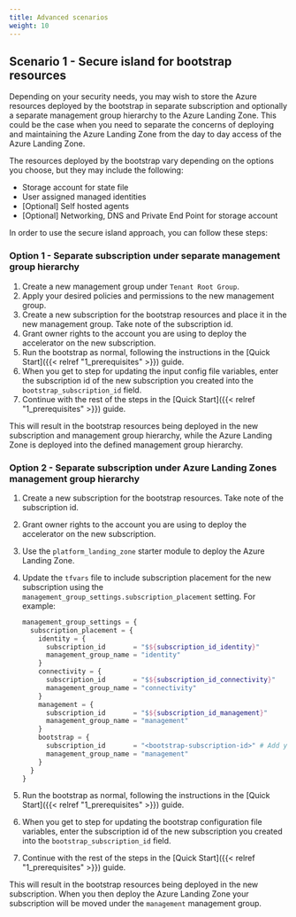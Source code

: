 ```yaml
---
title: Advanced scenarios
weight: 10
---
```


## Scenario 1 - Secure island for bootstrap resources

Depending on your security needs, you may wish to store the Azure resources deployed by the bootstrap in separate subscription and optionally a separate management group hierarchy to the Azure Landing Zone. This could be the case when you need to separate the concerns of deploying and maintaining the Azure Landing Zone from the day to day access of the Azure Landing Zone.

The resources deployed by the bootstrap vary depending on the options you choose, but they may include the following:

- Storage account for state file
- User assigned managed identities
- [Optional] Self hosted agents
- [Optional] Networking, DNS and Private End Point for storage account

In order to use the secure island approach, you can follow these steps:

### Option 1 - Separate subscription under separate management group hierarchy

1. Create a new management group under `Tenant Root Group`.
1. Apply your desired policies and permissions to the new management group.
1. Create a new subscription for the bootstrap resources and place it in the new management group. Take note of the subscription id.
1. Grant owner rights to the account you are using to deploy the accelerator on the new subscription.
1. Run the bootstrap as normal, following the instructions in the [Quick Start]({{< relref "1_prerequisites" >}}) guide.
1. When you get to step for updating the input config file variables, enter the subscription id of the new subscription you created into the `bootstrap_subscription_id` field.
1. Continue with the rest of the steps in the [Quick Start]({{< relref "1_prerequisites" >}}) guide.

This will result in the bootstrap resources being deployed in the new subscription and management group hierarchy, while the Azure Landing Zone is deployed into the defined management group hierarchy.

### Option 2 - Separate subscription under Azure Landing Zones management group hierarchy

1. Create a new subscription for the bootstrap resources. Take note of the subscription id.
2. Grant owner rights to the account you are using to deploy the accelerator on the new subscription.
3. Use the `platform_landing_zone` starter module to deploy the Azure Landing Zone.
4. Update the `tfvars` file to include subscription placement for the new subscription using the `management_group_settings.subscription_placement` setting. For example:

    ```terraform
    management_group_settings = {
      subscription_placement = {
        identity = {
          subscription_id       = "$${subscription_id_identity}"
          management_group_name = "identity"
        }
        connectivity = {
          subscription_id       = "$${subscription_id_connectivity}"
          management_group_name = "connectivity"
        }
        management = {
          subscription_id       = "$${subscription_id_management}"
          management_group_name = "management"
        }
        bootstrap = {
          subscription_id       = "<bootstrap-subscription-id>" # Add your bootstrap subscription id here
          management_group_name = "management"
        }
      }
    }
    ```

5. Run the bootstrap as normal, following the instructions in the [Quick Start]({{< relref "1_prerequisites" >}}) guide.
6. When you get to step for updating the bootstrap configuration file variables, enter the subscription id of the new subscription you created into the `bootstrap_subscription_id` field.
7. Continue with the rest of the steps in the [Quick Start]({{< relref "1_prerequisites" >}}) guide.

This will result in the bootstrap resources being deployed in the new subscription.
When you then deploy the Azure Landing Zone your subscription will be moved under the `management` management group.
